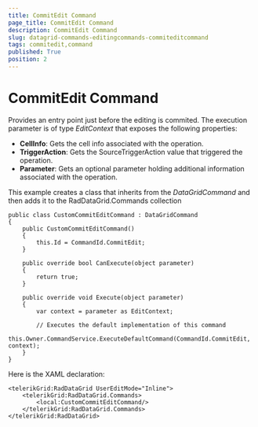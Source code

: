 ```yaml
---
title: CommitEdit Command
page_title: CommitEdit Command
description: CommitEdit Command
slug: datagrid-commands-editingcommands-commiteditcommand
tags: commitedit,command
published: True
position: 2
---
```


# CommitEdit Command

Provides an entry point just before the editing is commited.
The execution parameter is of type *EditContext* that exposes the following properties:

* **CellInfo**: Gets the cell info associated with the operation.
* **TriggerAction**: Gets the SourceTriggerAction value that triggered the operation.
* **Parameter**: Gets an optional parameter holding additional information associated with the operation.

This example creates a class that inherits from the *DataGridCommand* and then adds it to the RadDataGrid.Commands collection

	public class CustomCommitEditCommand : DataGridCommand
	{
	    public CustomCommitEditCommand()
	    {
	        this.Id = CommandId.CommitEdit;
	    }
	
	    public override bool CanExecute(object parameter)
	    {
	        return true;
	    }
	
	    public override void Execute(object parameter)
	    {
	        var context = parameter as EditContext;
	
	        // Executes the default implementation of this command
	        this.Owner.CommandService.ExecuteDefaultCommand(CommandId.CommitEdit, context);
	    }
	}

Here is the XAML declaration:

	<telerikGrid:RadDataGrid UserEditMode="Inline">
	    <telerikGrid:RadDataGrid.Commands>
	        <local:CustomCommitEditCommand/>
	    </telerikGrid:RadDataGrid.Commands>
	</telerikGrid:RadDataGrid>